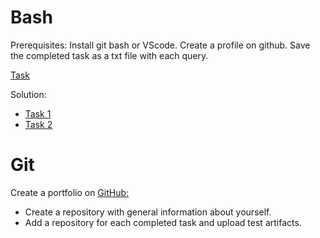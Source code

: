 # Bash

Prerequisites: Install git bash or VScode. Create a profile on github. Save the completed task as a txt file with each query.

[Task](https://drive.google.com/drive/folders/1q8EgI33I2R0pO_zAtnvemAPICsV3Ig5j?usp=sharing)

Solution:
- [Task 1](https://github.com/EkaterinaSoldatova/Git_and_Bash/blob/main/WorkWithBashPart1.txt)
- [Task 2](https://github.com/EkaterinaSoldatova/Git_and_Bash/blob/main/WorkWithBashPart2.txt)

# Git

Create a portfolio on [GitHub:](https://github.com/EkaterinaSoldatova)

- Create a repository with general information about yourself.
- Add a repository for each completed task and upload test artifacts.